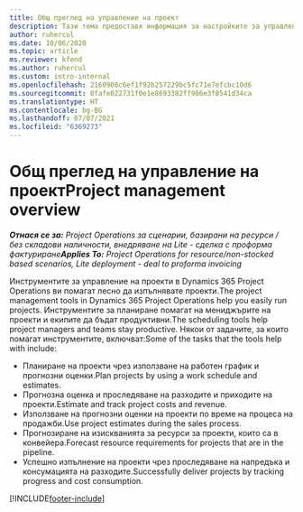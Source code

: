 ```yaml
---
title: Общ преглед на управление на проект
description: Тази тема предоставя информация за настройките за управление на проекти в Dynamics 365 Project Operations.
author: ruhercul
ms.date: 10/06/2020
ms.topic: article
ms.reviewer: kfend
ms.author: ruhercul
ms.custom: intro-internal
ms.openlocfilehash: 2160908c6ef1f92b257229bc5fc71e7efcbc10d6
ms.sourcegitcommit: 0fafe022731f0e1e8693382ff906e3f8541d34ca
ms.translationtype: HT
ms.contentlocale: bg-BG
ms.lasthandoff: 07/07/2021
ms.locfileid: "6369273"
---
```

# <a name="project-management-overview"></a><span data-ttu-id="ce8f4-103">Общ преглед на управление на проект</span><span class="sxs-lookup"><span data-stu-id="ce8f4-103">Project management overview</span></span>

<span data-ttu-id="ce8f4-104">_**Отнася се за:** Project Operations за сценарии, базирани на ресурси / без складови наличности, внедряване на Lite - сделка с проформа фактуриране_</span><span class="sxs-lookup"><span data-stu-id="ce8f4-104">_**Applies To:** Project Operations for resource/non-stocked based scenarios, Lite deployment - deal to proforma invoicing_</span></span>

<span data-ttu-id="ce8f4-105">Инструментите за управление на проекти в Dynamics 365 Project Operations ви помагат лесно да изпълнявате проекти.</span><span class="sxs-lookup"><span data-stu-id="ce8f4-105">The project management tools in Dynamics 365 Project Operations help you easily run projects.</span></span> <span data-ttu-id="ce8f4-106">Инструментите за планиране помагат на мениджърите на проекти и екипите да бъдат продуктивни.</span><span class="sxs-lookup"><span data-stu-id="ce8f4-106">The scheduling tools help project managers and teams stay productive.</span></span> <span data-ttu-id="ce8f4-107">Някои от задачите, за които помагат инструментите, включват:</span><span class="sxs-lookup"><span data-stu-id="ce8f4-107">Some of the tasks that the tools help with include:</span></span>

- <span data-ttu-id="ce8f4-108">Планиране на проекти чрез използване на работен график и прогнозни оценки.</span><span class="sxs-lookup"><span data-stu-id="ce8f4-108">Plan projects by using a work schedule and estimates.</span></span>
- <span data-ttu-id="ce8f4-109">Прогнозна оценка и проследяване на разходите и приходите на проекти.</span><span class="sxs-lookup"><span data-stu-id="ce8f4-109">Estimate and track project costs and revenue.</span></span>
- <span data-ttu-id="ce8f4-110">Използване на прогнозни оценки на проекти по време на процеса на продажби.</span><span class="sxs-lookup"><span data-stu-id="ce8f4-110">Use project estimates during the sales process.</span></span>
- <span data-ttu-id="ce8f4-111">Прогнозиране на изискванията за ресурси за проекти, които са в конвейера.</span><span class="sxs-lookup"><span data-stu-id="ce8f4-111">Forecast resource requirements for projects that are in the pipeline.</span></span>
- <span data-ttu-id="ce8f4-112">Успешно изпълнение на проекти чрез проследяване на напредъка и консумацията на разходите.</span><span class="sxs-lookup"><span data-stu-id="ce8f4-112">Successfully deliver projects by tracking progress and cost consumption.</span></span>


[!INCLUDE[footer-include](../includes/footer-banner.md)]